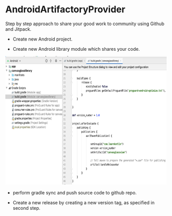 # AndroidArtifactoryProvider

Step by step approach to share your good work to community using Github and Jitpack.

- Create new Android project.

- Create new Android library module which shares your code.
<img src="publish_config.png" width="750" height="400">

- perform gradle sync and push source code to github repo.

- Create a new release by creating a new version tag, as specified in second step.

